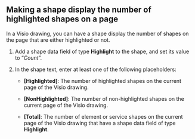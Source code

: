 ## Making a shape display the number of highlighted shapes on a page

In a Visio drawing, you can have a shape display the number of shapes on the page that are either highlighted or not.

1. Add a shape data field of type **Highlight** to the shape, and set its value to “*Count*”.

2. In the shape text, enter at least one of the following placeholders:

    - **\[Highlighted\]**: The number of highlighted shapes on the current page of the Visio drawing.

    - **\[NonHighlighted\]**: The number of non-highlighted shapes on the current page of the Visio drawing.

    - **\[Total\]**: The number of element or service shapes on the current page of the Visio drawing that have a shape data field of type **Highlight**.
